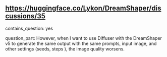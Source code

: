 ## https://huggingface.co/Lykon/DreamShaper/discussions/35

contains_question: yes

question_part: However, when I want to use Diffuser with the DreamShaper v5 to generate the same output with the same prompts, input image, and other settings (seeds, steps ), the image quality worsens.